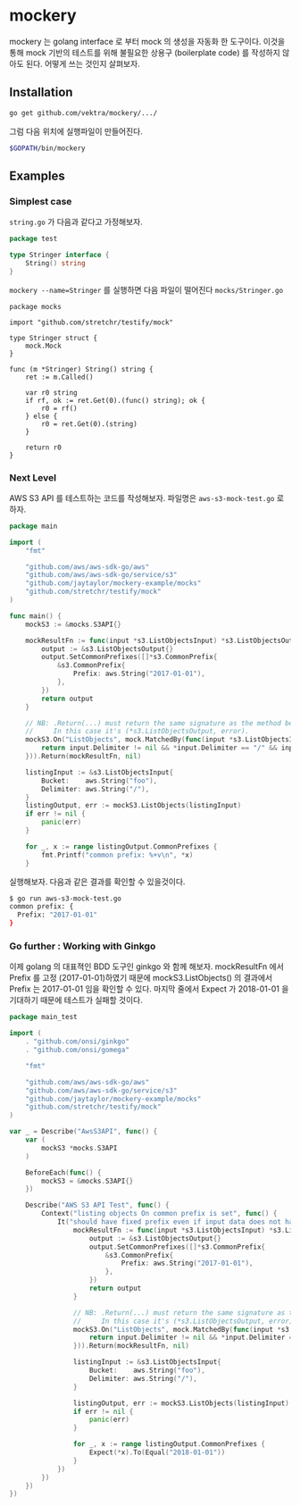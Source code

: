 # mockery

mockery 는 golang interface 로 부터 mock 의 생성을 자동화 한 도구이다. 이것을 통해 mock 기반의 테스트를 위해 불필요한 상용구 (boilerplate code) 를 작성하지 않아도 된다. 어떻게 쓰는 것인지 살펴보자.

## Installation

```bash
go get github.com/vektra/mockery/.../
```

그럼 다음 위치에 실행파일이 만들어진다.

```bash
$GOPATH/bin/mockery
```

## Examples

### Simplest case

`string.go` 가 다음과 같다고 가정해보자.

```go
package test

type Stringer interface {
	String() string
}
```

`mockery --name=Stringer` 를 실행하면 다음 파일이 떨어진다 `mocks/Stringer.go`

```
package mocks

import "github.com/stretchr/testify/mock"

type Stringer struct {
	mock.Mock
}

func (m *Stringer) String() string {
	ret := m.Called()

	var r0 string
	if rf, ok := ret.Get(0).(func() string); ok {
		r0 = rf()
	} else {
		r0 = ret.Get(0).(string)
	}

	return r0
}
```

### Next Level

AWS S3 API 를 테스트하는 코드를 작성해보자. 파일명은 `aws-s3-mock-test.go` 로 하자.

```go
package main

import (
	"fmt"

	"github.com/aws/aws-sdk-go/aws"
	"github.com/aws/aws-sdk-go/service/s3"
	"github.com/jaytaylor/mockery-example/mocks"
	"github.com/stretchr/testify/mock"
)

func main() {
	mockS3 := &mocks.S3API{}

	mockResultFn := func(input *s3.ListObjectsInput) *s3.ListObjectsOutput {
		output := &s3.ListObjectsOutput{}
		output.SetCommonPrefixes([]*s3.CommonPrefix{
			&s3.CommonPrefix{
				Prefix: aws.String("2017-01-01"),
			},
		})
		return output
	}

	// NB: .Return(...) must return the same signature as the method being mocked.
	//     In this case it's (*s3.ListObjectsOutput, error).
	mockS3.On("ListObjects", mock.MatchedBy(func(input *s3.ListObjectsInput) bool {
		return input.Delimiter != nil && *input.Delimiter == "/" && input.Prefix == nil
	})).Return(mockResultFn, nil)

	listingInput := &s3.ListObjectsInput{
		Bucket:    aws.String("foo"),
		Delimiter: aws.String("/"),
	}
	listingOutput, err := mockS3.ListObjects(listingInput)
	if err != nil {
		panic(err)
	}

	for _, x := range listingOutput.CommonPrefixes {
		fmt.Printf("common prefix: %+v\n", *x)
	}

```

실행해보자. 다음과 같은 결과를 확인할 수 있을것이다.

```bash
$ go run aws-s3-mock-test.go
common prefix: {
  Prefix: "2017-01-01"
}
```

### Go further : Working with Ginkgo

이제 golang 의 대표젹인 BDD 도구인 ginkgo 와 함께 해보자. mockResultFn 에서 Prefix 를 고정 (2017-01-01)하였기 때문에 mockS3.ListObjects() 의 결과에서 Prefix 는 2017-01-01 임을 확인할 수 있다. 마지막 줄에서 Expect 가 2018-01-01 을 기대하기 때문에 테스트가 실패할 것이다.

```go
package main_test

import (
    . "github.com/onsi/ginkgo"
    . "github.com/onsi/gomega"

	"fmt"

	"github.com/aws/aws-sdk-go/aws"
	"github.com/aws/aws-sdk-go/service/s3"
	"github.com/jaytaylor/mockery-example/mocks"
	"github.com/stretchr/testify/mock"
)

var _ = Describe("AwsS3API", func() {
    var (
        mockS3 *mocks.S3API
    )

    BeforeEach(func() {
	    mockS3 = &mocks.S3API{}
    })

    Describe("AWS S3 API Test", func() {
        Context("listing objects On common prefix is set", func() {
            It("should have fixed prefix even if input data does not have prefix.", func() {
	            mockResultFn := func(input *s3.ListObjectsInput) *s3.ListObjectsOutput {
		            output := &s3.ListObjectsOutput{}
		            output.SetCommonPrefixes([]*s3.CommonPrefix{
			            &s3.CommonPrefix{
				            Prefix: aws.String("2017-01-01"),
			            },
		            })
		            return output
	            }

	            // NB: .Return(...) must return the same signature as the method being mocked.
	            //     In this case it's (*s3.ListObjectsOutput, error).
	            mockS3.On("ListObjects", mock.MatchedBy(func(input *s3.ListObjectsInput) bool {
		            return input.Delimiter != nil && *input.Delimiter == "/" && input.Prefix == nil
	            })).Return(mockResultFn, nil)

				listingInput := &s3.ListObjectsInput{
					Bucket:    aws.String("foo"),
					Delimiter: aws.String("/"),
				}

				listingOutput, err := mockS3.ListObjects(listingInput)
				if err != nil {
					panic(err)
				}

				for _, x := range listingOutput.CommonPrefixes {
                    Expect(*x).To(Equal("2018-01-01"))
				}
			})
        })
    })
})
```